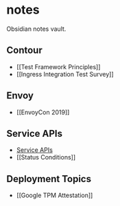 # notes
Obsidian notes vault.

## Contour
* [[Test Framework Principles]]
* [[Ingress Integration Test Survey]]

## Envoy
* [[EnvoyCon 2019]]

## Service APIs
* [Service APIs](https://github.com/kubernetes-sigs/service-apis)
* [[Status Conditions]]

## Deployment Topics
* [[Google TPM Attestation]]